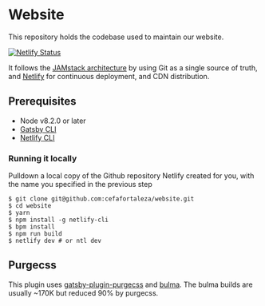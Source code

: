 # Website

This repository holds the codebase used to maintain our website.

[![Netlify Status](https://api.netlify.com/api/v1/badges/248a0c72-dd76-4cc8-93ff-83671db92a73/deploy-status)](https://app.netlify.com/sites/festive-mcclintock-1283c8/deploys)

It follows the [JAMstack architecture](https://jamstack.org) by using Git as a single source of truth, and [Netlify](https://www.netlify.com) for continuous deployment, and CDN distribution.

## Prerequisites

- Node v8.2.0 or later
- [Gatsby CLI](https://www.gatsbyjs.org/docs/)
- [Netlify CLI](https://github.com/netlify/cli)

### Running it locally

Pulldown a local copy of the Github repository Netlify created for you, with the name you specified in the previous step
```
$ git clone git@github.com:cefafortaleza/website.git
$ cd website
$ yarn
$ npm install -g netlify-cli
$ bpm install
$ npm run build
$ netlify dev # or ntl dev
```

## Purgecss

This plugin uses [gatsby-plugin-purgecss](https://www.gatsbyjs.org/packages/gatsby-plugin-purgecss/) and [bulma](https://bulma.io/). The bulma builds are usually ~170K but reduced 90% by purgecss.

